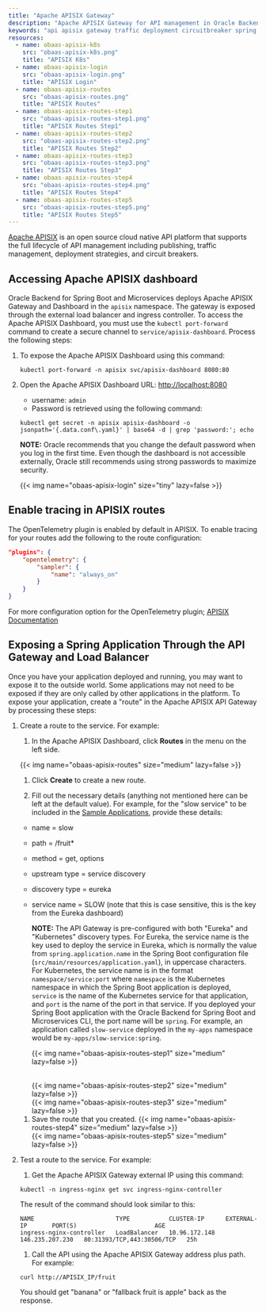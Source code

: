 ```yaml
---
title: "Apache APISIX Gateway"
description: "Apache APISIX Gateway for API management in Oracle Backend for Spring Boot and Microservices"
keywords: "api apisix gateway traffic deployment circuitbreaker spring springboot microservices oracle backend"
resources:
  - name: obaas-apisix-k8s
    src: "obaas-apisix-k8s.png"
    title: "APISIX K8s"
  - name: obaas-apisix-login
    src: "obaas-apisix-login.png"
    title: "APISIX Login"
  - name: obaas-apisix-routes
    src: "obaas-apisix-routes.png"
    title: "APISIX Routes"
  - name: obaas-apisix-routes-step1
    src: "obaas-apisix-routes-step1.png"
    title: "APISIX Routes Step1"
  - name: obaas-apisix-routes-step2
    src: "obaas-apisix-routes-step2.png"
    title: "APISIX Routes Step2"
  - name: obaas-apisix-routes-step3
    src: "obaas-apisix-routes-step3.png"
    title: "APISIX Routes Step3"
  - name: obaas-apisix-routes-step4
    src: "obaas-apisix-routes-step4.png"
    title: "APISIX Routes Step4"
  - name: obaas-apisix-routes-step5
    src: "obaas-apisix-routes-step5.png"
    title: "APISIX Routes Step5"
---
```


[Apache APISIX](https://apisix.apache.org) is an open source cloud native API platform that supports the full lifecycle of API management
including publishing, traffic management, deployment strategies, and circuit breakers.

## Accessing Apache APISIX dashboard

Oracle Backend for Spring Boot and Microservices deploys Apache APISIX Gateway and Dashboard in the `apisix` namespace. The gateway is exposed through the external load balancer and ingress controller. To access the Apache APISIX Dashboard, you must use the `kubectl port-forward` command to create a secure channel to `service/apisix-dashboard`. Process the following steps:

1. To expose the Apache APISIX Dashboard using this command:

    ```shell
    kubectl port-forward -n apisix svc/apisix-dashboard 8080:80
    ```

2. Open the Apache APISIX Dashboard URL: <http://localhost:8080>

    * username: `admin`
    * Password is retrieved using the following command:

    ```shell
    kubectl get secret -n apisix apisix-dashboard -o jsonpath='{.data.conf\.yaml}' | base64 -d | grep 'password:'; echo
    ```

    **NOTE:** Oracle recommends that you change the default password when you log in the first time. Even though the dashboard is not accessible externally, Oracle still recommends using strong passwords to maximize security.

    <!-- spellchecker-disable -->
    {{< img name="obaas-apisix-login" size="tiny" lazy=false >}}
    <!-- spellchecker-enable -->

## Enable tracing in APISIX routes

The OpenTelemetry plugin is enabled by default in APISIX. To enable tracing for your routes add the following to the route configuration:

```json
"plugins": {
    "opentelemetry": {
        "sampler": {
            "name": "always_on"
        }
    }
}
```

For more configuration option for the OpenTelemetry plugin; [APISIX Documentation](https://apisix.apache.org/docs/apisix/plugins/opentelemetry/)

## Exposing a Spring Application Through the API Gateway and Load Balancer

Once you have your application deployed and running, you may want to expose it to the outside world. Some applications may not need to be exposed if they are only called by other applications in the platform. To expose your application, create a "route" in the Apache APISIX API Gateway by processing these steps:

1. Create a route to the service. For example:

    1. In the Apache APISIX Dashboard, click **Routes** in the menu on the left side.

      <!-- spellchecker-disable -->
      {{< img name="obaas-apisix-routes" size="medium" lazy=false >}}
      <!-- spellchecker-enable -->

    1. Click **Create** to create a new route.

    1. Fill out the necessary details (anything not mentioned here can be left at the default value). For example, for the "slow service" to be included in the [Sample Applications](../../sample-apps), provide these details:

      * name = slow
      * path = /fruit*
      * method = get, options
      * upstream type = service discovery
      * discovery type = eureka
      * service name = SLOW (note that this is case sensitive, this is the key from the Eureka dashboard)

        **NOTE:** The API Gateway is pre-configured with both "Eureka" and "Kubernetes" discovery types. For Eureka, the service name is the key used to deploy the service in Eureka, which is normally the value from `spring.application.name` in the Spring Boot configuration file (`src/main/resources/application.yaml`), in uppercase characters. For Kubernetes, the service name is in the format `namespace/service:port` where `namespace` is the Kubernetes namespace in which the Spring Boot application is deployed, `service` is the name of the Kubernetes service for that application, and `port` is the name of the port in that service. If you deployed your Spring Boot application with the Oracle Backend for Spring Boot and Microservices CLI, the port name will be `spring`. For example, an application called `slow-service` deployed in the `my-apps` namespace would be `my-apps/slow-service:spring`.

        <!-- spellchecker-disable -->
        {{< img name="obaas-apisix-routes-step1" size="medium" lazy=false >}}
        <!-- spellchecker-enable -->
        </br>
        <!-- spellchecker-disable -->
        {{< img name="obaas-apisix-routes-step2" size="medium" lazy=false >}}
        <!-- spellchecker-enable -->
        </br>
        <!-- spellchecker-disable -->
        {{< img name="obaas-apisix-routes-step3" size="medium" lazy=false >}}
        <!-- spellchecker-enable -->
        </br>

    1. Save the route that you created.
        <!-- spellchecker-disable -->
        {{< img name="obaas-apisix-routes-step4" size="medium" lazy=false >}}
        <!-- spellchecker-enable -->
        </br>
        <!-- spellchecker-disable -->
        {{< img name="obaas-apisix-routes-step5" size="medium" lazy=false >}}
        <!-- spellchecker-enable -->
        </br>

2. Test a route to the service. For example:

    1. Get the Apache APISIX Gateway external IP using this command:

      ```shell
      kubectl -n ingress-nginx get svc ingress-nginx-controller
      ```

      The result of the command should look similar to this:

      ```text
      NAME                       TYPE           CLUSTER-IP      EXTERNAL-IP       PORT(S)                      AGE
      ingress-nginx-controller   LoadBalancer   10.96.172.148   146.235.207.230   80:31393/TCP,443:30506/TCP   25h
      ```

    1. Call the API using the Apache APISIX Gateway address plus path. For example:

      ```shell
      curl http://APISIX_IP/fruit
      ```

      You should get "banana" or "fallback fruit is apple" back as the response.
